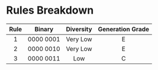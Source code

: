 # Rules Breakdown

|  Rule  |   Binary    |  Diversity | Generation Grade |
|:------:|:-----------:|:----------:|:----------------:|
|    1   |  0000 0001  |  Very Low  |         E        |
|    2   |  0000 0010  |  Very Low  |         E        |
|    3   |  0000 0011  |    Low     |         C        |